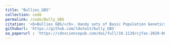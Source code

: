 ```yaml
---
title: "Bullies_GBS"
collection: code
permalink: /code/Bully_GBS
citation: '<b>Bullies GBS/</b>. Handy sets of Basic Population Genetics based on <i>Ingram, Dutoit et al. 2020 study of common bullies (i.e. fish) population structure across two NZ lakes</i> from a GBS/RAD dataset. Contains a tutorial.'
githuburl: 'https://github.com/ldutoit/bully_GBS'
oa_paperurl : 'https://cdnsciencepub.com/doi/full/10.1139/cjfas-2020-0015'
---
```

